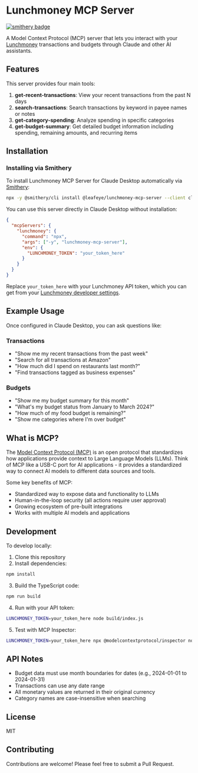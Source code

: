 # Lunchmoney MCP Server

[![smithery badge](https://smithery.ai/badge/@leafeye/lunchmoney-mcp-server)](https://smithery.ai/server/@leafeye/lunchmoney-mcp-server)

A Model Context Protocol (MCP) server that lets you interact with your [Lunchmoney](https://lunchmoney.app) transactions and budgets through Claude and other AI assistants.

## Features

This server provides four main tools:

1. **get-recent-transactions**: View your recent transactions from the past N days
2. **search-transactions**: Search transactions by keyword in payee names or notes
3. **get-category-spending**: Analyze spending in specific categories
4. **get-budget-summary**: Get detailed budget information including spending, remaining amounts, and recurring items

## Installation

### Installing via Smithery

To install Lunchmoney MCP Server for Claude Desktop automatically via [Smithery](https://smithery.ai/server/@leafeye/lunchmoney-mcp-server):

```bash
npx -y @smithery/cli install @leafeye/lunchmoney-mcp-server --client claude
```

You can use this server directly in Claude Desktop without installation:

```json
{
  "mcpServers": {
    "lunchmoney": {
      "command": "npx",
      "args": ["-y", "lunchmoney-mcp-server"],
      "env": {
        "LUNCHMONEY_TOKEN": "your_token_here"
      }
    }
  }
}
```

Replace `your_token_here` with your Lunchmoney API token, which you can get from your [Lunchmoney developer settings](https://my.lunchmoney.app/developers).

## Example Usage

Once configured in Claude Desktop, you can ask questions like:

### Transactions
- "Show me my recent transactions from the past week"
- "Search for all transactions at Amazon"
- "How much did I spend on restaurants last month?"
- "Find transactions tagged as business expenses"

### Budgets
- "Show me my budget summary for this month"
- "What's my budget status from January to March 2024?"
- "How much of my food budget is remaining?"
- "Show me categories where I'm over budget"



## What is MCP?

The [Model Context Protocol (MCP)](https://modelcontextprotocol.io) is an open protocol that standardizes how applications provide context to Large Language Models (LLMs). Think of MCP like a USB-C port for AI applications - it provides a standardized way to connect AI models to different data sources and tools.

Some key benefits of MCP:
- Standardized way to expose data and functionality to LLMs
- Human-in-the-loop security (all actions require user approval)
- Growing ecosystem of pre-built integrations
- Works with multiple AI models and applications

## Development

To develop locally:

1. Clone this repository
2. Install dependencies:
```bash
npm install
```

3. Build the TypeScript code:
```bash
npm run build
```

4. Run with your API token:
```bash
LUNCHMONEY_TOKEN=your_token_here node build/index.js
```

5. Test with MCP Inspector:
```bash
LUNCHMONEY_TOKEN=your_token_here npx @modelcontextprotocol/inspector node build/index.js
```

## API Notes

- Budget data must use month boundaries for dates (e.g., 2024-01-01 to 2024-01-31)
- Transactions can use any date range
- All monetary values are returned in their original currency
- Category names are case-insensitive when searching

## License

MIT

## Contributing

Contributions are welcome! Please feel free to submit a Pull Request.
